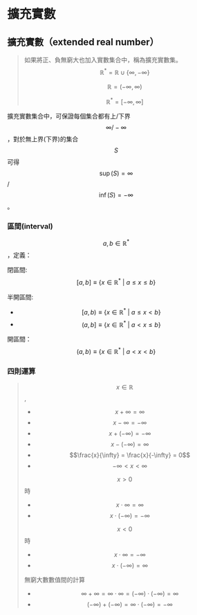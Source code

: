 # 擴充實數

## 擴充實數（extended real number）

> 如果將正、負無窮大也加入實數集合中，稱為擴充實數集。$$\mathbb{R}^{*} = \mathbb{R} \cup \{ \infty, -\infty \}$$
>
> $$\mathbb{R} = (-\infty, \infty)$$
>
> $$\mathbb{R}^{*} = [ -\infty, \infty]$$

擴充實數集合中，可保證每個集合都有上/下界$$\infty/-\infty$$，對於無上界(下界)的集合$$S$$可得$$\sup(S) = \infty$$/$$\inf(S)=-\infty$$。

### 區間(interval)

$$a,b \in \mathbb{R}^{*}$$，定義：

閉區間: $$[a,b] \equiv  \{ x \in \mathbb{R}^{*}~|~ a \leq x \leq b\}$$

半開區間:&#x20;

* $$[a,b) \equiv  \{ x \in \mathbb{R}^{*}~|~ a \leq x < b\}$$
* $$(a,b] \equiv  \{ x \in \mathbb{R}^{*}~|~ a < x \leq b\}$$

開區間：$$(a,b) \equiv  \{ x \in \mathbb{R}^{*}~|~ a < x <b\}$$

### 四則運算

> $$x \in \mathbb{R}$$,
>
> * $$x+ \infty = \infty$$
> * $$x - \infty = -\infty$$
> * $$x + (-\infty) = - \infty$$
> * $$x - (-\infty) = \infty$$
> * $$\frac{x}{\infty} = \frac{x}{-\infty} = 0$$
> * $$-\infty < x < \infty$$
>
> $$x >0$$時
>
> * $$x \cdot \infty = \infty$$
> * $$x \cdot (-\infty) = -\infty$$
>
> $$x<0$$時
>
> * $$x \cdot \infty = - \infty$$
> * $$x \cdot (- \infty) = \infty$$
>
> 無窮大數數值間的計算
>
> * $$\infty + \infty = \infty \cdot \infty = (- \infty) \cdot (-\infty) = \infty$$
> * $$(-\infty) + (-\infty) = \infty \cdot (-\infty) = - \infty$$
